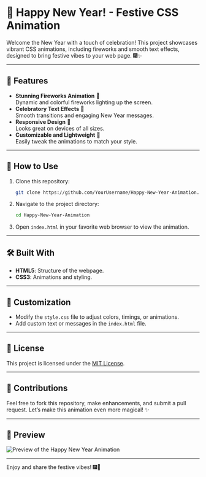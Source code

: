 # 🎉 Happy New Year! - Festive CSS Animation

Welcome the New Year with a touch of celebration! This project showcases vibrant CSS animations, including fireworks and smooth text effects, designed to bring festive vibes to your web page. 🎆✨

---

## 🌟 Features
- **Stunning Fireworks Animation** 🎇  
  Dynamic and colorful fireworks lighting up the screen.
- **Celebratory Text Effects** 🎊  
  Smooth transitions and engaging New Year messages.
- **Responsive Design** 📱  
  Looks great on devices of all sizes.
- **Customizable and Lightweight** 🎨  
  Easily tweak the animations to match your style.

---

## 🚀 How to Use
1. Clone this repository:
   ```bash
   git clone https://github.com/YourUsername/Happy-New-Year-Animation.git
   ```
2. Navigate to the project directory:
   ```bash
   cd Happy-New-Year-Animation
   ```
3. Open `index.html` in your favorite web browser to view the animation.

---

## 🛠️ Built With
- **HTML5**: Structure of the webpage.  
- **CSS3**: Animations and styling.

---

## 🎯 Customization
- Modify the `style.css` file to adjust colors, timings, or animations.  
- Add custom text or messages in the `index.html` file.  

---

## 📄 License
This project is licensed under the [MIT License](LICENSE).

---

## 💖 Contributions
Feel free to fork this repository, make enhancements, and submit a pull request. Let’s make this animation even more magical! ✨  

---

## 📸 Preview
![Preview of the Happy New Year Animation](https://via.placeholder.com/800x400?text=Happy+New+Year+Animation+Preview)

---

Enjoy and share the festive vibes! 🎆🎊
```
